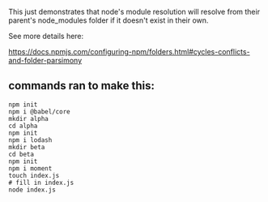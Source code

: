 This just demonstrates that node's module resolution will resolve from their parent's node_modules folder if it doesn't exist in their own. 

See more details here: 

https://docs.npmjs.com/configuring-npm/folders.html#cycles-conflicts-and-folder-parsimony

## commands ran to make this: 

```
npm init
npm i @babel/core
mkdir alpha
cd alpha
npm init
npm i lodash
mkdir beta
cd beta
npm init
npm i moment
touch index.js
# fill in index.js
node index.js
```


